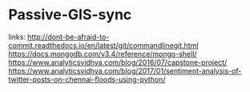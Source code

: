 # Passive-GIS-sync

links:
http://dont-be-afraid-to-commit.readthedocs.io/en/latest/git/commandlinegit.html
https://docs.mongodb.com/v3.4/reference/mongo-shell/
https://www.analyticsvidhya.com/blog/2016/07/capstone-project/
https://www.analyticsvidhya.com/blog/2017/01/sentiment-analysis-of-twitter-posts-on-chennai-floods-using-python/
